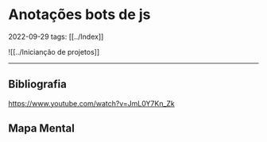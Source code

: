 # Anotações bots de js
2022-09-29
tags: [[../Index]]

![[../Inicianção de projetos]]

-----------------------------------------------
## Bibliografia

https://www.youtube.com/watch?v=JmL0Y7Kn_Zk

## Mapa Mental